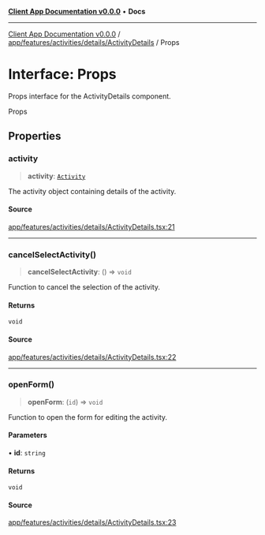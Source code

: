 [**Client App Documentation v0.0.0**](../../../../../../README.md) • **Docs**

***

[Client App Documentation v0.0.0](../../../../../../README.md) / [app/features/activities/details/ActivityDetails](../README.md) / Props

# Interface: Props

Props interface for the ActivityDetails component.

 Props

## Properties

### activity

> **activity**: [`Activity`](../../../../../models/activity/interfaces/Activity.md)

The activity object containing details of the activity.

#### Source

[app/features/activities/details/ActivityDetails.tsx:21](https://github.com/jimmykurian/Reactivities/blob/94238eb6c3d18a67186dc39044f1c2ddc8ef9033/client-app/src/app/features/activities/details/ActivityDetails.tsx#L21)

***

### cancelSelectActivity()

> **cancelSelectActivity**: () => `void`

Function to cancel the selection of the activity.

#### Returns

`void`

#### Source

[app/features/activities/details/ActivityDetails.tsx:22](https://github.com/jimmykurian/Reactivities/blob/94238eb6c3d18a67186dc39044f1c2ddc8ef9033/client-app/src/app/features/activities/details/ActivityDetails.tsx#L22)

***

### openForm()

> **openForm**: (`id`) => `void`

Function to open the form for editing the activity.

#### Parameters

• **id**: `string`

#### Returns

`void`

#### Source

[app/features/activities/details/ActivityDetails.tsx:23](https://github.com/jimmykurian/Reactivities/blob/94238eb6c3d18a67186dc39044f1c2ddc8ef9033/client-app/src/app/features/activities/details/ActivityDetails.tsx#L23)
